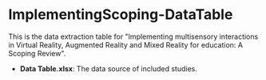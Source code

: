# ImplementingScoping-DataTable
This is the data extraction table for "Implementing multisensory interactions in Virtual Reality, Augmented Reality and Mixed Reality for education: A Scoping Review".
- **Data Table.xlsx**: The data source of included studies.
